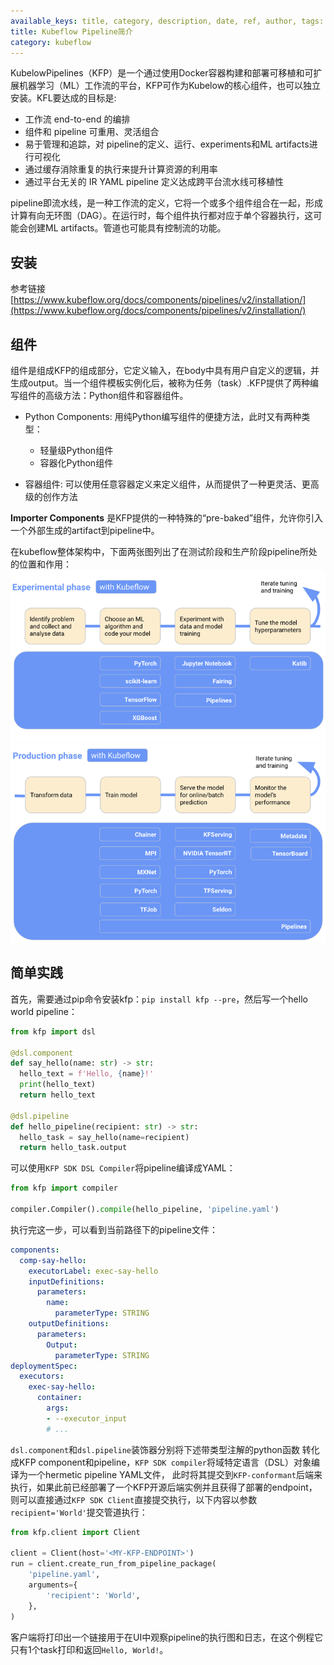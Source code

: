 ```yaml
---
available_keys: title, category, description, date, ref, author, tags: List
title: Kubeflow Pipeline简介
category: kubeflow
---
```


KubelowPipelines（KFP）是一个通过使用Docker容器构建和部署可移植和可扩展机器学习（ML）工作流的平台，KFP可作为Kubelow的核心组件，也可以独立安装。KFL要达成的目标是:
* 工作流 end-to-end 的编排
* 组件和 pipeline 可重用、灵活组合
* 易于管理和追踪，对 pipeline的定义、运行、experiments和ML artifacts进行可视化
* 通过缓存消除重复的执行来提升计算资源的利用率
* 通过平台无关的 IR YAML pipeline 定义达成跨平台流水线可移植性

pipeline即流水线，是一种工作流的定义，它将一个或多个组件组合在一起，形成计算有向无环图（DAG）。在运行时，每个组件执行都对应于单个容器执行，这可能会创建ML artifacts。管道也可能具有控制流的功能。

## 安装

参考链接[https://www.kubeflow.org/docs/components/pipelines/v2/installation/](https://www.kubeflow.org/docs/components/pipelines/v2/installation/)


## 组件

组件是组成KFP的组成部分，它定义输入，在body中具有用户自定义的逻辑，并生成output。当一个组件模板实例化后，被称为任务（task）.KFP提供了两种编写组件的高级方法：Python组件和容器组件。
* Python Components: 用纯Python编写组件的便捷方法，此时又有两种类型：
  * 轻量级Python组件
  * 容器化Python组件

* 容器组件: 可以使用任意容器定义来定义组件，从而提供了一种更灵活、更高级的创作方法

__Importer Components__ 是KFP提供的一种特殊的“pre-baked”组件，允许你引入一个外部生成的artifact到pipeline中。

在kubeflow整体架构中，下面两张图列出了在测试阶段和生产阶段pipeline所处的位置和作用：
![](ex.png)
![](prod.png)

## 简单实践

首先，需要通过pip命令安装kfp：`pip install kfp --pre`，然后写一个hello world pipeline：
```python
from kfp import dsl

@dsl.component
def say_hello(name: str) -> str:
  hello_text = f'Hello, {name}!'
  print(hello_text)
  return hello_text

@dsl.pipeline
def hello_pipeline(recipient: str) -> str:
  hello_task = say_hello(name=recipient)
  return hello_task.output
```
可以使用`KFP SDK DSL Compiler`将pipeline编译成YAML：
```python
from kfp import compiler

compiler.Compiler().compile(hello_pipeline, 'pipeline.yaml')
```
执行完这一步，可以看到当前路径下的pipeline文件：
```yaml
components:
  comp-say-hello:
    executorLabel: exec-say-hello
    inputDefinitions:
      parameters:
        name:
          parameterType: STRING
    outputDefinitions:
      parameters:
        Output:
          parameterType: STRING
deploymentSpec:
  executors:
    exec-say-hello:
      container:
        args:
        - --executor_input
        # ...
```
`dsl.component`和`dsl.pipeline`装饰器分别将下述带类型注解的python函数 转化成KFP component和pipeline，`KFP SDK compiler`将域特定语言（DSL）对象编译为一个hermetic pipeline YAML文件， 此时将其提交到`KFP-conformant`后端来执行，如果此前已经部署了一个KFP开源后端实例并且获得了部署的endpoint，则可以直接通过`KFP SDK Client`直接提交执行，以下内容以参数`recipient='World'`提交管道执行：
```python
from kfp.client import Client

client = Client(host='<MY-KFP-ENDPOINT>')
run = client.create_run_from_pipeline_package(
    'pipeline.yaml',
    arguments={
        'recipient': 'World',
    },
)
```
客户端将打印出一个链接用于在UI中观察pipeline的执行图和日志，在这个例程它只有1个task打印和返回`Hello, World!`。


